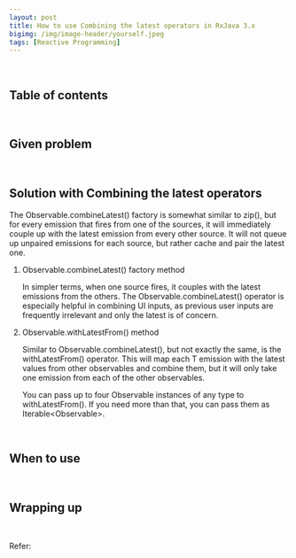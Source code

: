 ```yaml
---
layout: post
title: How to use Combining the latest operators in RxJava 3.x
bigimg: /img/image-header/yourself.jpeg
tags: [Reactive Programming]
---
```





<br>

## Table of contents





<br>

## Given problem






<br>

## Solution with Combining the latest operators

The Observable.combineLatest() factory is somewhat similar to zip(), but for every emission that fires from one of the sources, it will immediately couple up with the latest emission from every other source. It will not queue up unpaired emissions for each source, but rather cache and pair the latest one.


1. Observable.combineLatest() factory method

    In simpler terms, when one source fires, it couples with the latest emissions from the others. The Observable.combineLatest() operator is especially helpful in combining UI inputs, as previous user inputs are frequently irrelevant and only the latest is of concern.

2. Observable.withLatestFrom() method

    Similar to Observable.combineLatest(), but not exactly the same, is the withLatestFrom() operator. This will map each T emission with the latest values from other observables and combine them, but it will only take one emission from each of the other observables.

    You can pass up to four Observable instances of any type to withLatestFrom(). If you need more than that, you can pass them as Iterable<Observable<T>>.

<br>

## When to use





<br>

## Wrapping up




<br>

Refer:


